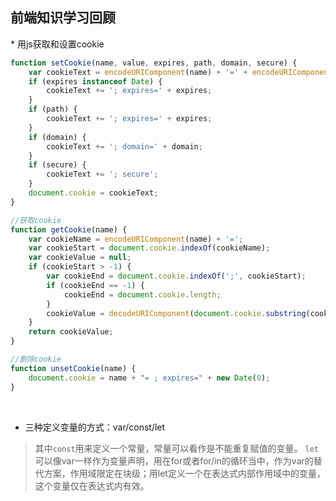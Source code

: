 前端知识学习回顾
------------------------
* 用js获取和设置cookie
```javascript
function setCookie(name, value, expires, path, domain, secure) {
    var cookieText = encodeURIComponent(name) + '=' + encodeURIComponent(value);
    if (expires instanceof Date) {
        cookieText += '; expires=' + expires;
    }
    if (path) {
        cookieText += '; expires=' + expires;
    }
    if (domain) {
        cookieText += '; domain=' + domain;
    }
    if (secure) {
        cookieText += '; secure';
    }
    document.cookie = cookieText;
}

//获取cookie
function getCookie(name) {
    var cookieName = encodeURIComponent(name) + '=';
    var cookieStart = document.cookie.indexOf(cookieName);
    var cookieValue = null;
    if (cookieStart > -1) {
        var cookieEnd = document.cookie.indexOf(';', cookieStart);
        if (cookieEnd == -1) {
            cookieEnd = document.cookie.length;
        }
        cookieValue = decodeURIComponent(document.cookie.substring(cookieStart + cookieName.length, cookieEnd));
    }
    return cookieValue;
}

//删除cookie
function unsetCookie(name) {
    document.cookie = name + "= ; expires=" + new Date(0);
}
```
 
* 三种定义变量的方式：var/const/let
 
>其中`const`用来定义一个常量，常量可以看作是不能重复赋值的变量。
>`let`可以像var一样作为变量声明，用在for或者for/in的循环当中，作为var的替代方案，作用域限定在块级；用let定义一个在表达式内部作用域中的变量，这个变量仅在表达式内有效。
>
>
>
>
